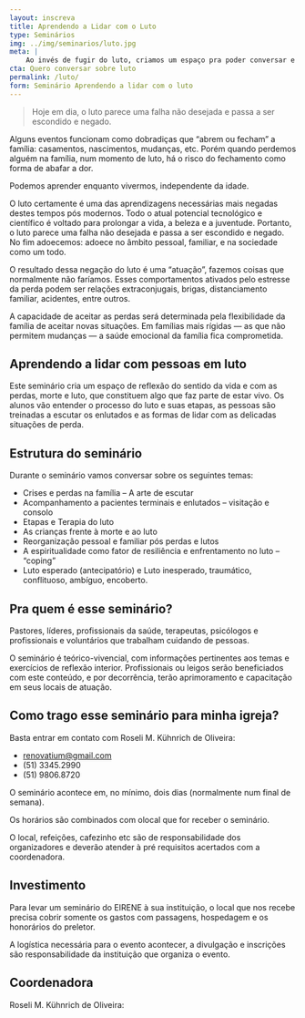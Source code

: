 ```yaml
---
layout: inscreva
title: Aprendendo a Lidar com o Luto
type: Seminários
img: ../img/seminarios/luto.jpg
meta: |
    Ao invés de fugir do luto, criamos um espaço pra poder conversar e ter as ferramentas certas para poder passar com saúde por esses momentos difíceis.
cta: Quero conversar sobre luto
permalink: /luto/
form: Seminário Aprendendo a lidar com o luto
---
```


> Hoje em dia, o luto parece uma falha não desejada e passa a ser escondido e negado.

Alguns eventos funcionam como dobradiças que “abrem ou fecham” a família: casamentos, nascimentos, mudanças, etc. Porém quando perdemos alguém na família, num momento de luto, há o risco do fechamento como forma de abafar a dor.

Podemos aprender enquanto vivermos, independente da idade.

O luto certamente é uma das aprendizagens necessárias mais negadas destes tempos pós modernos. Todo o atual potencial tecnológico e científico é voltado para prolongar a vida, a beleza e a juventude. Portanto, o luto parece uma falha não desejada e passa a ser escondido e negado. No fim adoecemos: adoece no âmbito pessoal, familiar, e na sociedade como um todo.

O resultado dessa negação do luto é uma “atuação”, fazemos coisas que normalmente não faríamos. Esses comportamentos ativados pelo estresse da perda podem ser relações extraconjugais, brigas, distanciamento familiar, acidentes, entre outros.

A capacidade de aceitar as perdas será determinada pela flexibilidade da família de aceitar novas situações. Em famílias mais rígidas — as que não permitem mudanças — a saúde emocional da família fica comprometida.

## Aprendendo a lidar com pessoas em luto

Este seminário cria um espaço de reflexão do sentido da vida e com as perdas, morte e luto, que constituem algo que faz parte de estar vivo. Os alunos vão entender o processo do luto e suas etapas, as pessoas são treinadas a escutar os enlutados e as formas de lidar com as delicadas situações de perda.

## Estrutura do seminário

Durante o seminário vamos conversar sobre os seguintes temas:

* Crises e perdas na família – A arte de escutar
* Acompanhamento a pacientes terminais e enlutados – visitação e consolo
* Etapas e Terapia do luto
* As crianças frente à morte e ao luto
* Reorganização pessoal e familiar pós perdas e lutos
* A espiritualidade como fator de resiliência e enfrentamento no luto – “coping”
* Luto esperado (antecipatório) e Luto inesperado, traumático, conflituoso, ambíguo, encoberto.

## Pra quem é esse seminário?

Pastores, líderes, profissionais da saúde, terapeutas, psicólogos e profissionais e voluntários que trabalham cuidando de pessoas.

O seminário é teórico-vivencial, com informações pertinentes aos temas e exercícios de reflexão interior. Profissionais ou leigos serão beneficiados com este conteúdo, e por decorrência, terão aprimoramento e capacitação em seus locais de atuação.

## Como trago esse seminário para minha igreja?

Basta entrar em contato com Roseli M. Kühnrich de Oliveira:

* renovatium@gmail.com
* (51) 3345.2990  
* (51) 9806.8720

O seminário acontece em, no mínimo, dois dias (normalmente num final de semana).

Os horários são combinados com olocal que for receber o seminário.

O local, refeições, cafezinho etc são de responsabilidade dos organizadores e deverão atender à pré requisitos acertados com a coordenadora.

## Investimento

Para levar um seminário do EIRENE à sua instituição, o local que nos recebe precisa cobrir somente os gastos com passagens, hospedagem e os honorários do preletor.

A logística necessária para o evento acontecer, a divulgação e inscrições são responsabilidade da instituição que organiza o evento.

## Coordenadora

Roseli M. Kühnrich de Oliveira:
